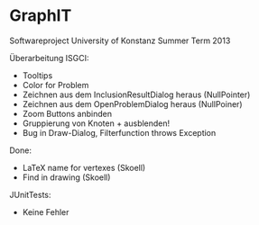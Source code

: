 GraphIT
=======

Softwareproject University of Konstanz Summer Term 2013

Überarbeitung ISGCI:
   - Tooltips
   - Color for Problem
   - Zeichnen aus dem InclusionResultDialog heraus (NullPointer)
   - Zeichnen aus dem OpenProblemDialog heraus (NullPoiner)
   - Zoom Buttons anbinden
   - Gruppierung von Knoten + ausblenden!
   - Bug in Draw-Dialog, Filterfunction throws Exception
   
Done:
   - LaTeX name for vertexes (Skoell)
   - Find in drawing (Skoell)
   
JUnitTests:
   - Keine Fehler
